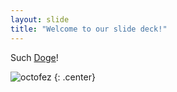 ```yaml
---
layout: slide
title: "Welcome to our slide deck!"
---
```


Such [Doge](https://i.imgur.com/t7AuiYv.gif)!

![octofez](https://octodex.github.com/images/octofez.png)
{: .center}
